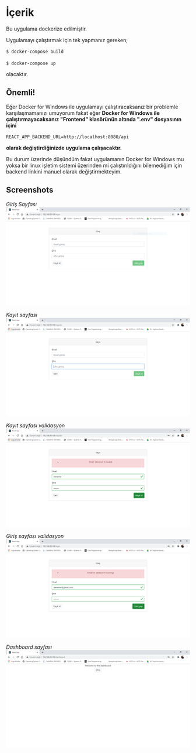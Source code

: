# İçerik

Bu uygulama dockerize edilmiştir.

Uygulamayı çalıştırmak için tek yapmanız gereken;

    $ docker-compose build

    $ docker-compose up

olacaktır.

## Önemli!

Eğer Docker for Windows ile uygulamayı çalıştıracaksanız bir problemle karşılaşmamanızı umuyorum fakat eğer **Docker for Windows ile çalıştırmayacaksanız "Frontend" klasörünün altında ".env" dosyasının içini**

    REACT_APP_BACKEND_URL=http://localhost:8080/api

**olarak değiştirdiğinizde uygulama çalışacaktır.**

Bu durum üzerinde düşündüm fakat uygulamanın Docker for Windows mu yoksa bir linux işletim sistemi üzerinden mi çalıştırıldığını bilemediğim için backend linkini manuel olarak değiştirmekteyim.

## Screenshots

*Giriş Sayfası*
![Giriş sayfası](/screenshot1.png)

*Kayıt sayfası*
![Kayıt sayfası](/screenshot2.png)

*Kayıt sayfası validasyon*
![Kayıt sayfası validasyon](/screenshot3.png)

*Giriş sayfası validasyon*
![Giriş sayfası](/screenshot4.png)

*Dashboard sayfası*
![Dashboard sayfası](/screenshot5.png)
